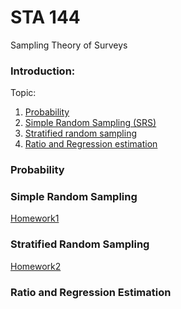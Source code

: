 # STA 144
Sampling Theory of Surveys

### Introduction: 



Topic:

1. [Probability](###probability)
2. [Simple Random Sampling (SRS)](###simplerandomsampling)
3. [Stratified random sampling](###stratifiedrandomsampling)  
4. [Ratio and Regression estimation](###ratioandregressionestimation)

### Probability

### Simple Random Sampling

[Homework1](/homework1/homework1_writeup.md)
### Stratified Random Sampling

[Homework2](/homework2/homework_writeout.md)
### Ratio and Regression Estimation

